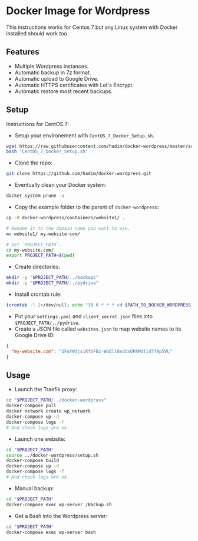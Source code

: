 # Docker Image for Wordpress

This instructions works for Centos 7 but any Linux system with Docker installed should work too.

## Features

- Multiple Wordpress instances.
- Automatic backup in 7z format.
- Automatic upload to Google Drive.
- Automatic HTTPS certificates with Let's Encrypt.
- Automatic restore most recent backups.

## Setup

Instructions for CentOS 7:

- Setup your environement with `CentOS_7_Docker_Setup.sh`.

```bash
wget https://raw.githubusercontent.com/hadim/docker-wordpress/master/scripts/CentOS_7_Docker_Setup.sh
bash "CentOS_7_Docker_Setup.sh"
```

- Clone the repo:

```bash
git clone https://github.com/hadim/docker-wordpress.git
```

- Eventually clean your Docker system:

```bash
docker system prune -a
```

- Copy the example folder to the parent of `docker-wordpress`:

```bash
cp -R docker-wordpress/containers/website1/ .

# Rename it to the domain name you want to use.
mv website1/ my-website.com/

# Set `PROJECT_PATH`.
cd my-website.com/
export PROJECT_PATH=$(pwd)
```

- Create directories:

```bash
mkdir -p "$PROJECT_PATH/../backups"
mkdir -p "$PROJECT_PATH/../pydrive"
```

- Install crontab rule:

```bash
(crontab -l 2>/dev/null; echo "30 6 * * * cd $PATH_TO_DOCKER_WORDPRESS && python3 scripts/Upload_Backup_To_Drive.py") | crontab -
```

- Put your `settings.yaml` and  `client_secret.json` files into `$PROJECT_PATH/../pydrive`.
- Create a JSON file called `websites.json` to map website names to its Google Drive ID:

```json
{
  "my-website.com": "1FuYWdjsiRfbFBz-WoQll8sddsOPAMdlld7f8p5VL"
}
```

## Usage

- Launch the Traefik proxy:

```bash
cd "$PROJECT_PATH/../docker-wordpress"
docker-compose pull
docker network create wp_network
docker-compose up -d
docker-compose logs -f
# And check logs are ok.
```

- Launch one website:

```bash
cd "$PROJECT_PATH"
source ../docker-wordpress/setup.sh
docker-compose build
docker-compose up -d
docker-compose logs -f
# And check logs are ok.
```

- Manual backup:

```bash
cd "$PROJECT_PATH"
docker-compose exec wp-server /Backup.sh
```

- Get a Bash into the Wordpress server:

```bash
cd "$PROJECT_PATH"
docker-compose exec wp-server bash
```
